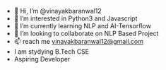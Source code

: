 - 👋 Hi, I’m @vinayakbaranwal12
- 👀 I’m interested in Python3 and Javascript
- 🌱 I’m currently learning NLP and AI-Tensorflow
- 💞️ I’m looking to collaborate on NLP Based Project
- 📫 reach me vinayakbaranwal12@gmail.com
- I am stydying B.Tech CSE
- Aspiring Developer
